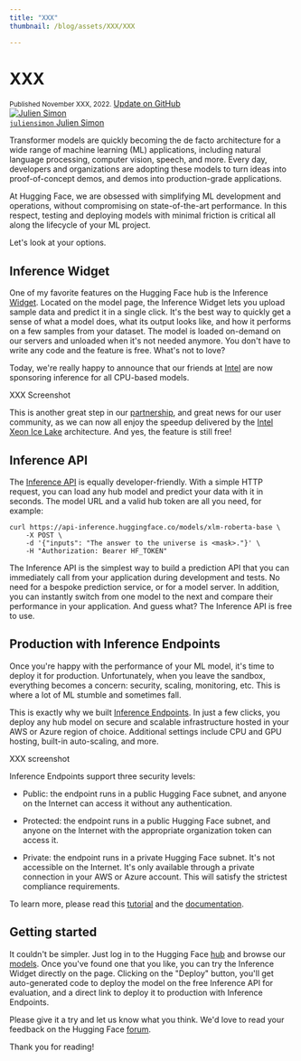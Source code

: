 ```yaml
---
title: "XXX"
thumbnail: /blog/assets/XXX/XXX

---
```


<h1>XXX</h1>

<div class="blog-metadata">
    <small>Published November XXX, 2022.</small>
    <a target="_blank" class="btn no-underline text-sm mb-5 font-sans" href="https://github.com/huggingface/blog/blob/main/openvino.md">
        Update on GitHub
    </a>
</div>

<div class="author-card">
        <a href="https://twitter.com/julsimon">
        <img class="avatar avatar-user" src="https://aeiljuispo.cloudimg.io/v7/https://s3.amazonaws.com/moonup/production/uploads/1633343465505-noauth.jpeg?w=128&h=128&f=face" title="Julien Simon">
        <div class="bfc">
            <code>juliensimon</code>
            <span class=fullname">Julien Simon</span>
        </div>
    </a>
</div>


Transformer models are quickly becoming the de facto architecture for a wide range of machine learning (ML) applications, including natural language processing, computer vision, speech, and more. Every day, developers and organizations are adopting these models to turn ideas into proof-of-concept demos, and demos into production-grade applications. 

At Hugging Face, we are obsessed with simplifying ML development and operations, without compromising on state-of-the-art performance. In this respect, testing and deploying models with minimal friction is critical all along the lifecycle of your ML project. 

Let's look at your options.

## Inference Widget

One of my favorite features on the Hugging Face hub is the Inference [Widget](https://huggingface.co/docs/hub/models-widgets). Located on the model page, the Inference Widget lets you upload sample data and predict it in a single click. It's the best way to quickly get a sense of what a model does, what its output looks like, and how it performs on a few samples from your dataset. The model is loaded on-demand on our servers and unloaded when it's not needed anymore. You don't have to write any code and the feature is free. What's not to love?

Today, we're really happy to announce that our friends at [Intel](https://huggingface.co/intel) are now sponsoring inference for all CPU-based models. 


XXX Screenshot

This is another great step in our [partnership](https://huggingface.co/blog/intel), and great news for our user community, as we can now all enjoy the speedup delivered by the [Intel Xeon Ice Lake](https://www.intel.com/content/www/us/en/products/docs/processors/xeon/3rd-gen-xeon-scalable-processors-brief.html) architecture. And yes, the feature is still free!
 
## Inference API

The [Inference API](https://huggingface.co/docs/api-inference/) is equally developer-friendly. With a simple HTTP request, you can load any hub model and predict your data with it in seconds. The model URL and a valid hub token are all you need, for example: 

```
curl https://api-inference.huggingface.co/models/xlm-roberta-base \
	-X POST \
	-d '{"inputs": "The answer to the universe is <mask>."}' \
	-H "Authorization: Bearer HF_TOKEN"
```

The Inference API is the simplest way to build a prediction API that you can immediately call from your application during development and tests. No need for a bespoke prediction service, or for a model server. In addition, you can instantly switch from one model to the next and compare their performance in your application. And guess what? The Inference API is free to use.

## Production with Inference Endpoints

Once you're happy with the performance of your ML model, it's time to deploy it for production. Unfortunately, when you leave the sandbox, everything becomes a concern: security, scaling, monitoring, etc. This is where a lot of ML stumble and sometimes fall.

This is exactly why we built [Inference Endpoints](https://huggingface.co/inference-endpoints). In just a few clicks, you deploy any hub model on secure and scalable infrastructure hosted in your AWS or Azure region of choice. Additional settings include CPU and GPU hosting, built-in auto-scaling, and more.

XXX screenshot

Inference Endpoints support three security levels:

* Public: the endpoint runs in a public Hugging Face subnet, and anyone on the Internet can access it without any authentication.

* Protected: the endpoint runs in a public Hugging Face subnet, and anyone on the Internet with the appropriate organization token can access it.

* Private: the endpoint runs in a private Hugging Face subnet. It's not accessible on the Internet. It's only available through a private connection in your AWS or Azure account. This will satisfy the strictest compliance requirements.

To learn more, please read this [tutorial](https://huggingface.co/blog/inference-endpoints) and the [documentation](https://huggingface.co/docs/inference-endpoints/).

## Getting started

It couldn't be simpler. Just log in to the Hugging Face [hub](https://huggingface.co/) and browse our [models](https://huggingface.co/models). Once you've found one that you like, you can try the Inference Widget directly on the page. Clicking on the "Deploy" button, you'll get auto-generated code to deploy the model on the free Inference API for evaluation, and a direct link to deploy it to production with Inference Endpoints.

Please give it a try and let us know what you think. We'd love to read your feedback on the Hugging Face [forum](https://discuss.huggingface.co/).

Thank you for reading!




